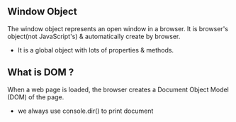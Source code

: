 ## Window Object
The window object represents an open window in a browser. It is browser's object(not JavaScript's) & automatically create by browser. 

 * It is a global object with lots of properties & methods.

 ## What is DOM ?
When a web page is loaded, the browser creates a Document Object Model (DOM) of the page.

*  we always use console.dir() to print document